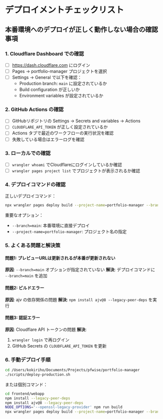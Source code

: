 # デプロイメントチェックリスト

## 本番環境へのデプロイが正しく動作しない場合の確認事項

### 1. Cloudflare Dashboard での確認
- [ ] https://dash.cloudflare.com にログイン
- [ ] Pages → portfolio-manager プロジェクトを選択
- [ ] Settings → General で以下を確認：
  - Production branch: `main` に設定されているか
  - Build configuration が正しいか
  - Environment variables が設定されているか

### 2. GitHub Actions の確認
- [ ] GitHubリポジトリの Settings → Secrets and variables → Actions
- [ ] `CLOUDFLARE_API_TOKEN` が正しく設定されているか
- [ ] Actions タブで最近のワークフローの実行状況を確認
- [ ] 失敗している場合はエラーログを確認

### 3. ローカルでの確認
- [ ] `wrangler whoami` でCloudflareにログインしているか確認
- [ ] `wrangler pages project list` でプロジェクトが表示されるか確認

### 4. デプロイコマンドの確認
正しいデプロイコマンド：
```bash
npx wrangler pages deploy build --project-name=portfolio-manager --branch=main
```

重要なオプション：
- `--branch=main`: 本番環境に直接デプロイ
- `--project-name=portfolio-manager`: プロジェクト名の指定

### 5. よくある問題と解決策

#### 問題1: プレビューURLは更新されるが本番が更新されない
**原因**: `--branch=main` オプションが指定されていない
**解決**: デプロイコマンドに `--branch=main` を追加

#### 問題2: ビルドエラー
**原因**: ajv の依存関係の問題
**解決**: `npm install ajv@8 --legacy-peer-deps` を実行

#### 問題3: 認証エラー
**原因**: Cloudflare API トークンの問題
**解決**: 
1. `wrangler login` で再ログイン
2. GitHub Secrets の `CLOUDFLARE_API_TOKEN` を更新

### 6. 手動デプロイ手順
```bash
cd /Users/kokiriho/Documents/Projects/pfwise/portfolio-manager
./scripts/deploy-production.sh
```

または個別コマンド：
```bash
cd frontend/webapp
npm install --legacy-peer-deps
npm install ajv@8 --legacy-peer-deps
NODE_OPTIONS='--openssl-legacy-provider' npm run build
npx wrangler pages deploy build --project-name=portfolio-manager --branch=main
```